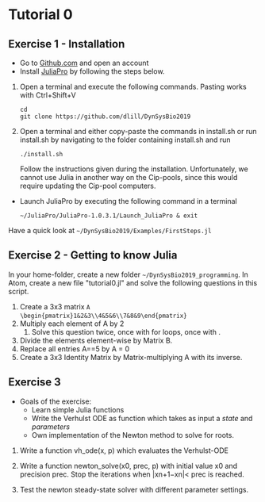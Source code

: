# Tutorial 0

## Exercise 1 - Installation

* Go to [Github.com](https://www.github.com) and open an account
* Install [JuliaPro](https://juliacomputing.com/products/juliapro.html) by following the steps below.

1. Open a terminal and execute the following commands. Pasting works with Ctrl+Shift+V

    ```
    cd
    git clone https://github.com/dlill/DynSysBio2019
    ```

1. Open a terminal and either copy-paste the commands in install.sh or
run install.sh by navigating to the folder containing install.sh and run

    ```
    ./install.sh
    ```

    Follow the instructions given during the installation.
    Unfortunately, we cannot use Julia in another way on the Cip-pools, since this would require updating the Cip-pool computers.

* Launch JuliaPro by executing the following command in a terminal

    ```
    ~/JuliaPro/JuliaPro-1.0.3.1/Launch_JuliaPro & exit
    ```

Have a quick look at `~/DynSysBio2019/Examples/FirstSteps.jl`

## Exercise 2 - Getting to know Julia

In your home-folder, create a new folder `~/DynSysBio2019_programming`.
In Atom, create a new file "tutorial0.jl" and solve the following questions in this script.


1. Create a 3x3 matrix `A`
    ``\begin{pmatrix}1&2&3\\4&5&6\\7&8&9\end{pmatrix}``
1. Multiply each element of A by 2
    1. Solve this question twice, once with for loops, once with .
1. Divide the elements element-wise by Matrix B.
1. Replace all entries A==5 by A = 0
1. Create a 3x3 Identity Matrix by Matrix-multiplying A with its inverse.


## Exercise 3

* Goals of the exercise:
    * Learn simple Julia functions
    * Write the Verhulst ODE as function which takes as input a *state* and *parameters*
    * Own implementation of the Newton method to solve for roots.

1. Write a function vh_ode(x, p) which evaluates the Verhulst-ODE


1. Write a function newton_solve(x0, prec, p) with initial value x0 and precision prec. Stop the iterations when |xn+1−xn|< prec is reached.
1. Test the newton steady-state solver with different parameter settings.
